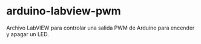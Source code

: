 arduino-labview-pwm
===================

Archivo LabVIEW para controlar una salida PWM de Arduino para encender y apagar un LED.
